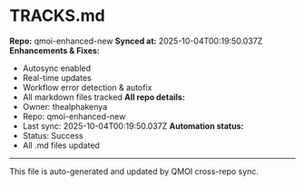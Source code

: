 # TRACKS.md

**Repo:** qmoi-enhanced-new
**Synced at:** 2025-10-04T00:19:50.037Z
**Enhancements & Fixes:**
- Autosync enabled
- Real-time updates
- Workflow error detection & autofix
- All markdown files tracked
**All repo details:**
- Owner: thealphakenya
- Repo: qmoi-enhanced-new
- Last sync: 2025-10-04T00:19:50.037Z
**Automation status:**
- Status: Success
- All .md files updated
---
This file is auto-generated and updated by QMOI cross-repo sync.
